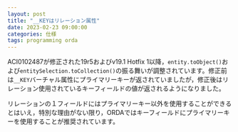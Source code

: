 ```yaml
---
layout: post
title: "__KEYはリレーション属性"
date: 2023-02-23 09:00:00
categories: 仕様
tags: programming orda
---
```


ACI0102487が修正された19r5およびv19.1 Hotfix 1以降，`entity.toObject()`および`entitySelection.toCollection()`の振る舞いが調整されています。修正前は`__KEY`バーチャル属性にプライマリーキーが返されていましたが，修正後はリレーション使用されているキーフィールドの値が返されるようになりました。

リレーションの１フィールドにはプライマリーキー以外を使用することができるとはいえ，特別な理由がない限り，ORDAではキーフィールドにプライマリーキーを使用することが推奨されています。
